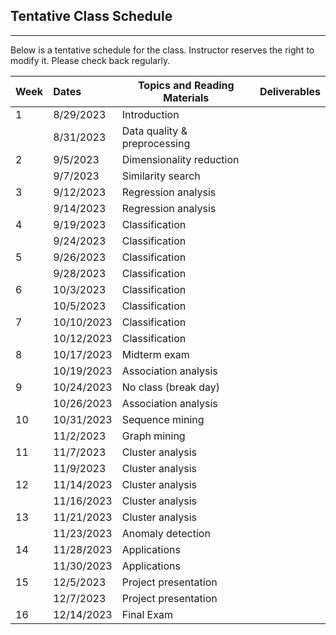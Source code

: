 ## Tentative Class Schedule
---
 Below is a tentative schedule for the class. Instructor reserves the right to modify it. Please check back regularly. 


| Week |    Dates   |    Topics and Reading Materials                |  Deliverables     |
|------|:-----------|------------------------------------------------|----------------------|
| 1  | 8/29/2023    | Introduction  |                    |
|    | 8/31/2023    | Data quality & preprocessing                           |                    | 
| 2  | 9/5/2023     | Dimensionality reduction   |       |
|    | 9/7/2023     | Similarity search   |       |
| 3  | 9/12/2023    | Regression analysis   |       | 
|    | 9/14/2023    | Regression analysis   |       |
| 4  | 9/19/2023    | Classification   |       | 
|    | 9/24/2023    | Classification   |       |
| 5  | 9/26/2023    | Classification   |       |
|    | 9/28/2023    | Classification   |       |
| 6  | 10/3/2023    | Classification   |       |
|    | 10/5/2023    | Classification   |       |
| 7  | 10/10/2023   | Classification   |       |
|    | 10/12/2023   | Classification   |       |
| 8  | 10/17/2023   | Midterm exam   |       |
|    | 10/19/2023   | Association analysis   |       |
| 9  | 10/24/2023   | No class (break day) |  |
|    | 10/26/2023   | Association analysis  |   |
| 10 | 10/31/2023   | Sequence mining  |  |
|    | 11/2/2023    | Graph mining    |   |
| 11 | 11/7/2023    | Cluster analysis  |  |
|    | 11/9/2023    | Cluster analysis   |   |
| 12 | 11/14/2023   | Cluster analysis  |  |
|    | 11/16/2023   | Cluster analysis  |  |
| 13 | 11/21/2023   | Cluster analysis  |  |
|    | 11/23/2023   | Anomaly detection  |   |
| 14 | 11/28/2023   | Applications  |  |
|    | 11/30/2023   | Applications  |   | 
| 15 | 12/5/2023    | Project presentation   |  |
|    | 12/7/2023    | Project presentation   |   |
| 16 | 12/14/2023   | Final Exam |   |

